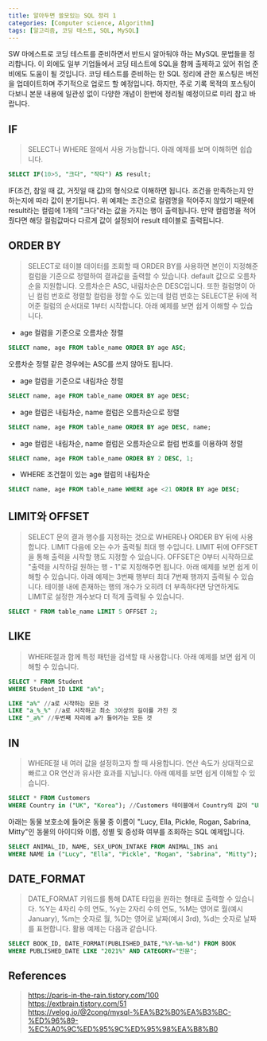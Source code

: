 ```yaml
---
title: 알아두면 쓸모있는 SQL 정리 1
categories: [Computer science, Algorithm]
tags: [알고리즘, 코딩 테스트, SQL, MySQL]
---
```


SW 마에스트로 코딩 테스트를 준비하면서 반드시 알아둬야 하는 MySQL 문법들을 정리합니다. 이 외에도 일부 기업들에서 코딩 테스트에 SQL을 함께 출제하고 있어 취업 준비에도 도움이 될 것입니다. 코딩 테스트를 준비하는 한 SQL 정리에 관한 포스팅은 버전을 업데이트하며 주기적으로 업로드 할 예정입니다. 하지만, 주로 기록 목적의 포스팅이다보니 본문 내용에 일관성 없이 다양한 개념이 한번에 정리될 예정이므로 미리 참고 바랍니다.

## IF
> SELECT나 WHERE 절에서 사용 가능합니다. 아래 예제를 보며 이해하면 쉽습니다.
```sql
SELECT IF(10>5, "크다", "작다") AS result;
```
IF(조건, 참일 때 값, 거짓일 때 값)의 형식으로 이해하면 됩니다. 조건을 만족하는지 안하는지에 따라 값이 분기됩니다. 위 예제는 조건으로 컬럼명을 적어주지 않았기 때문에 result라는 컬럼에 1개의 "크다"라는 값을 가지는 행이 출력됩니다. 만약 컬럼명을 적어줬다면 해당 컬럼값마다 다르게 값이 설정되어 result 테이블로 출력됩니다.

## ORDER BY
> SELECT로 테이블 데이터를 조회할 때 ORDER BY를 사용하면 본인이 지정해준 컬럼을 기준으로 정렬하여 결과값을 출력할 수 있습니다. default 값으로 오름차순을 지원합니다. 오름차순은 ASC, 내림차순은 DESC입니다. 또한 컬럼명이 아닌 컬럼 번호로 정렬할 컬럼을 정할 수도 있는데 컬럼 번호는 SELECT문 뒤에 적어준 컬럼의 순서대로 1부터 시작합니다. 아래 예제를 보면 쉽게 이해할 수 있습니다.
* age 컬럼을 기준으로 오름차순 정렬
```sql
SELECT name, age FROM table_name ORDER BY age ASC;
```
오름차순 정렬 같은 경우에는 ASC를 쓰지 않아도 됩니다.
* age 컬럼을 기준으로 내림차순 정렬
```sql
SELECT name, age FROM table_name ORDER BY age DESC;
```
* age 컬럼은 내림차순, name 컬럼은 오름차순으로 정렬
```sql
SELECT name, age FROM table_name ORDER BY age DESC, name;
```
* age 컬럼은 내림차순, name 컬럼은 오름차순으로 컬럼 번호를 이용하여 정렬
```sql
SELECT name, age FROM table_name ORDER BY 2 DESC, 1;
```
* WHERE 조건절이 있는 age 컬럼의 내림차순
```sql
SELECT name, age FROM table_name WHERE age <21 ORDER BY age DESC;
```

## LIMIT와 OFFSET
> SELECT 문의 결과 행수를 지정하는 것으로 WHERE나 ORDER BY 뒤에 사용합니다. LIMIT 다음에 오는 수가 출력될 최대 행 수입니다. LIMIT 뒤에 OFFSET을 통해 출력을 시작할 행도 지정할 수 있습니다. OFFSET은 0부터 시작하므로 "출력을 시작하길 원하는 행 - 1"로 지정해주면 됩니다. 아래 예제를 보면 쉽게 이해할 수 있습니다. 아래 예제는 3번째 행부터 최대 7번째 행까지 출력될 수 있습니다. 테이블 내에 존재하는 행의 개수가 오히려 더 부족하다면 당연하게도 LIMIT로 설정한 개수보다 더 적게 출력될 수 있습니다.
```sql
SELECT * FROM table_name LIMIT 5 OFFSET 2;
```

## LIKE
> WHERE절과 함께 특정 패턴을 검색할 때 사용합니다. 아래 예제를 보면 쉽게 이해할 수 있습니다.
```sql
SELECT * FROM Student
WHERE Student_ID LIKE "a%";
```
```sql
LIKE "a%" //a로 시작하는 모든 것
LIKE "a_%_%" //a로 시작하고 최소 3이상의 길이를 가진 것
LIKE "_a%" //두번째 자리에 a가 들어가는 모든 것
```

## IN
> WHERE절 내 여러 값을 설정하고자 할 때 사용합니다. 연산 속도가 상대적으로 빠르고 OR 연산과 유사한 효과를 지닙니다. 아래 예제를 보면 쉽게 이해할 수 있습니다.
```sql
SELECT * FROM Customers
WHERE Country in ("UK", "Korea"); //Customers 테이블에서 Country의 값이 "UK", "Korea"인 것 모두 출력하기
```
아래는 동물 보호소에 들어온 동물 중 이름이 "Lucy, Ella, Pickle, Rogan, Sabrina, Mitty"인 동물의 아이디와 이름, 성별 및 중성화 여부를 조회하는 SQL 예제입니다.
```sql
SELECT ANIMAL_ID, NAME, SEX_UPON_INTAKE FROM ANIMAL_INS ani
WHERE NAME in ("Lucy", "Ella", "Pickle", "Rogan", "Sabrina", "Mitty");
```

## DATE_FORMAT
> DATE_FORMAT 키워드를 통해 DATE 타입을 원하는 형태로 출력할 수 있습니다. %Y는 4자리 수의 연도, %y는 2자리 수의 연도, %M는 영어로 월(예시 January), %m는 숫자로 월, %D는 영어로 날짜(예시 3rd), %d는 숫자로 날짜를 표현합니다. 활용 예제는 다음과 같습니다. 
```sql
SELECT BOOK_ID, DATE_FORMAT(PUBLISHED_DATE,"%Y-%m-%d") FROM BOOK
WHERE PUBLISHED_DATE LIKE "2021%" AND CATEGORY="인문";
```

## References
> https://paris-in-the-rain.tistory.com/100   
https://extbrain.tistory.com/51   
https://velog.io/@2cong/mysql-%EA%B2%B0%EA%B3%BC-%ED%96%89-%EC%A0%9C%ED%95%9C%ED%95%98%EA%B8%B0   


